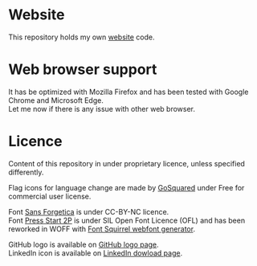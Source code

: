 # Website

This repository holds my own [website](https://www.vincentroth.fr/) code.

# Web browser support

It has be optimized with Mozilla Firefox and has been tested with Google Chrome and Microsoft Edge.  
Let me now if there is any issue with other web browser.

# Licence

Content of this repository in under proprietary licence, unless specified differently.

Flag icons for language change are made by [GoSquared](https://www.iconfinder.com/iconsets/flags_gosquared) under Free for commercial user license.

Font [Sans Forgetica](http://sansforgetica.rmit/) is under CC-BY-NC licence.  
Font [Press Start 2P](https://www.fontspace.com/codeman38/press-start-2p) is under SIL Open Font Licence (OFL) and has been reworked in WOFF with [Font Squirrel webfont generator](https://www.fontsquirrel.com/tools/webfont-generator).

GitHub logo is available on [GitHub logo page](https://github.com/logos).  
LinkedIn icon is available on [LinkedIn dowload page](https://brand.linkedin.com/downloads).
